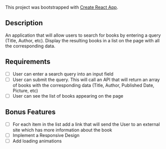 This project was bootstrapped with [Create React App](https://github.com/facebook/create-react-app).

## Description

An application that will allow users to search for books by entering a query (Title, Author, etc). Display the resulting books in a list on the page with all the corresponding data.


## Requirements
- [ ] User can enter a search query into an input field
- [ ] User can submit the query. This will call an API that will return an array of books with the corresponding data (Title, Author, Published Date, Picture, etc)
- [ ] User can see the list of books appearing on the page

## Bonus Features
- [ ] For each item in the list add a link that will send the User to an external site which has more information about the book
- [ ] Implement a Responsive Design
- [ ] Add loading animations
